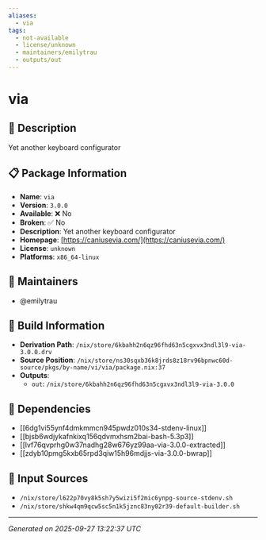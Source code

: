 ```yaml
---
aliases:
  - via
tags:
  - not-available
  - license/unknown
  - maintainers/emilytrau
  - outputs/out
---
```


# via

## 📝 Description

Yet another keyboard configurator

## 📋 Package Information

- **Name**: `via`
- **Version**: `3.0.0`
- **Available**: ❌ No
- **Broken**: ✅ No
- **Description**: Yet another keyboard configurator
- **Homepage**: [https://caniusevia.com/](https://caniusevia.com/)
- **License**: `unknown`
- **Platforms**: `x86_64-linux`
## 👥 Maintainers

- @emilytrau


## 🔧 Build Information

- **Derivation Path**: `/nix/store/6kbahh2n6qz96fhd63n5cgxvx3ndl3l9-via-3.0.0.drv`
- **Source Position**: `/nix/store/ns30sqxb36k8jrds8z18rv96bpnwc60d-source/pkgs/by-name/vi/via/package.nix:37`
- **Outputs**:
  - `out`:  `/nix/store/6kbahh2n6qz96fhd63n5cgxvx3ndl3l9-via-3.0.0`

## 🔗 Dependencies

- [[6dg1vi55ynf4dmkmmcn945pwdz010s34-stdenv-linux]]
- [[bjsb6wdjykafnkixq156qdvmxhsm2bai-bash-5.3p3]]
- [[lvf76qvprhg0w37nadhg28w676yz99aa-via-3.0.0-extracted]]
- [[zdyb10pmg5kxb65rpd3qiw15h96mdjjs-via-3.0.0-bwrap]]

## 📁 Input Sources

- `/nix/store/l622p70vy8k5sh7y5wizi5f2mic6ynpg-source-stdenv.sh`
- `/nix/store/shkw4qm9qcw5sc5n1k5jznc83ny02r39-default-builder.sh`

---
*Generated on 2025-09-27 13:22:37 UTC*
